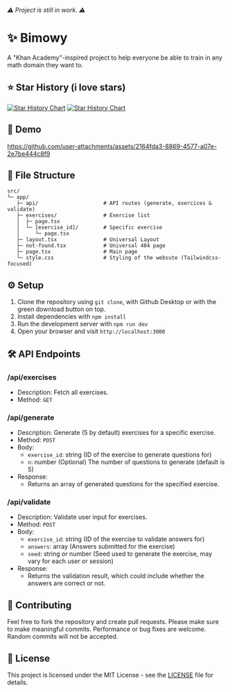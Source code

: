 _⚠️ Project is still in work. ⚠️_

# ✨ Bimowy

A "Khan Academy"-inspired project to help everyone be able to train in any math
domain they want to.

## ⭐ Star History (i love stars)

[![Star History Chart](https://api.star-history.com/svg?repos=bimoware/bimowy#gh-light-mode-only)](https://star-history.com/#bimoware/bimowy#gh-light-mode-only)
[![Star History Chart](https://api.star-history.com/svg?repos=bimoware/bimowy&theme=dark#gh-dark-mode-only)](https://star-history.com/#bimoware/bimowy#gh-dark-mode-only)

## 🎥 Demo

https://github.com/user-attachments/assets/2164fda3-8869-4577-a07e-2e7be444c8f9

## 📁 File Structure

```plaintext
src/
└─ app/
   ├─ api/                     # API routes (generate, exercices & validate)
   ├─ exercises/               # Exercise list
   │  ├─ page.tsx              
   │  └─ [exercise_id]/        # Specific exercise
   │     └─ page.tsx           
   ├─ layout.tsx               # Universal Layout
   ├─ not-found.tsx            # Universal 404 page
   ├─ page.tsx                 # Main page
   └─ style.css                # Styling of the websute (Tailwindcss-focused)
```

## ⚙️ Setup

1. Clone the repository using `git clone`, with Github Desktop or with the green download button on top.
2. Install dependencies with `npm install`
3. Run the development server with `npm run dev`
4. Open your browser and visit `http://localhost:3000`

## 🛠️ API Endpoints

### /api/exercises

- Description: Fetch all exercises.
- Method: `GET`

### /api/generate

- Description: Generate (5 by default) exercises for a specific exercise.
- Method: `POST`
- Body:
  - `exercise_id`: string (ID of the exercise to generate questions for)
  - `n`: number (Optional) The number of questions to generate (default is 5)
- Response:
  - Returns an array of generated questions for the specified exercise.

### /api/validate

- Description: Validate user input for exercises.
- Method: `POST`
- Body:
  - `exercise_id`: string (ID of the exercise to validate answers for)
  - `answers`: array (Answers submitted for the exercise)
  - `seed`: string or number (Seed used to generate the exercise, may vary for
    each user or session)
- Response:
  - Returns the validation result, which could include whether the answers are
    correct or not.

## 🤝 Contributing

Feel free to fork the repository and create pull requests. Please make sure to
make meaningful commits. Performance or bug fixes are welcome. Random commits
will not be accepted.

## 📄 License

This project is licensed under the MIT License - see the [LICENSE](LICENSE) file
for details.
